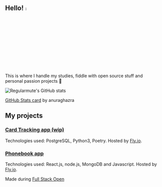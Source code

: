 ## Hello! <img src="https://media.tenor.com/SNL9_xhZl9oAAAAi/waving-hand-joypixels.gif" width="5%">

This is where I handle my studies, fiddle with open source stuff and personal passion projects :rocket:

![Regularmute's GitHub stats](https://github-readme-stats.vercel.app/api?username=Regularmute&count_private=true&show_icons=true&hide=stars,issues&theme=synthwave)

<a href="https://github.com/anuraghazra/github-readme-stats">GitHub Stats card</a> by anuraghazra

## My projects

### <a href="https://card-tracker.fly.dev/">Card Tracking app (wip)</a>

Technologies used: PostgreSQL, Python3, Poetry. Hosted by <a href="https://fly.io/">Fly.io</a>.

### <a href="https://damp-pond-117.fly.dev/">Phonebook app</a>

Technologies used: React.js, node.js, MongoDB and Javascript. Hosted by <a href="https://fly.io/">Fly.io</a>.

Made during <a href="https://fullstackopen.com/en/">Full Stack Open</a>


<!--
**Regularmute/Regularmute** is a ✨ _special_ ✨ repository because its `README.md` (this file) appears on your GitHub profile.

Here are some ideas to get you started:

- 🔭 I’m currently working on ...
- 🌱 I’m currently learning ...
- 👯 I’m looking to collaborate on ...
- 🤔 I’m looking for help with ...
- 💬 Ask me about ...
- 📫 How to reach me: ...
- 😄 Pronouns: ...
- ⚡ Fun fact: ...
-->
